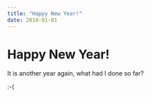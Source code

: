 ```yaml
---
title: "Happy New Year!"
date: 2018-01-01
---
```


Happy New Year!
=======

It is another year again, what had I done so far?

:-(
